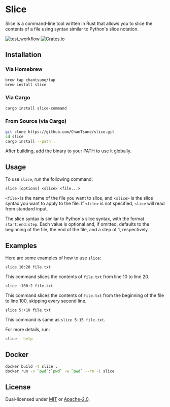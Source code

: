 # Slice

Slice is a command-line tool written in Rust that allows you to slice the contents of a file using syntax similar to Python's slice notation.

![test_workflow](https://github.com/ChanTsune/slice/actions/workflows/test.yml/badge.svg)
[![Crates.io][crates-badge]][crates-url]

[crates-badge]: https://img.shields.io/crates/v/slice-command.svg
[crates-url]: https://crates.io/crates/slice-command

## Installation

### Via Homebrew

```sh
brew tap chantsune/tap
brew install slice
```

### Via Cargo

```sh
cargo install slice-command
```

### From Source (via Cargo)
```sh
git clone https://github.com/ChanTsune/slice.git
cd slice
cargo install --path .
```

After building, add the binary to your PATH to use it globally.

## Usage

To use `slice`, run the following command:

```
slice [options] <slice> <file...>
```

`<file>` is the name of the file you want to slice, and `<slice>` is the slice syntax you want to apply to the file.
If `<file>` is not specified, `slice` will read from standard input.

The slice syntax is similar to Python's slice syntax, with the format `start:end:step`.
Each value is optional and, if omitted, defaults to the beginning of the file, the end of the file, and a step of 1, respectively.

## Examples

Here are some examples of how to use `slice`:

```
slice 10:20 file.txt
```

This command slices the contents of `file.txt` from line 10 to line 20.

```
slice :100:2 file.txt
```

This command slices the contents of `file.txt` from the beginning of the file to line 100, skipping every second line.

```
slice 5:+10 file.txt
```
This command is same as `slice 5:15 file.txt`.

For more details, run:

```sh
slice --help
```

## Docker

```sh
docker build -t slice .
docker run -v `pwd`:`pwd` -w `pwd` --rm -i slice
```

## License

Dual-licensed under [MIT](LICENSE-MIT) or [Apache-2.0](LICENSE-APACHE).
